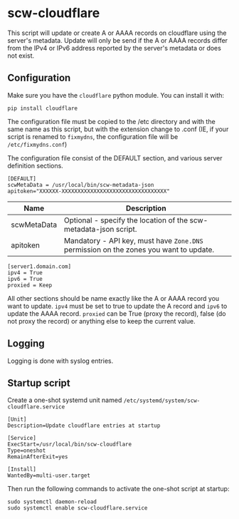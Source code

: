 # scw-cloudflare

This script will update or create A or AAAA records on cloudflare using the
server's metadata. Update will only be send if the A or AAAA records differ
from the IPv4 or IPv6 address reported by the server's metadata or does not
exist.

## Configuration

Make sure you have the `cloudflare` python module. You can install it with:

```
pip install cloudflare
```

The configuration file must be copied to the /etc directory and with the
same name as this script, but with the extension change to .conf (IE, if
your script is renamed to `fixmydns`, the configuration file will be
`/etc/fixmydns.conf`)

The configuration file consist of the DEFAULT section, and various server
definition sections.

```
[DEFAULT]
scwMetaData = /usr/local/bin/scw-metadata-json
apitoken="XXXXXX-XXXXXXXXXXXXXXXXXXXXXXXXXXXXXXXXX"
```

Name       |Description
-----------|--------------------------------------------------------------------------------
scwMetaData|Optional - specify the location of the scw-metadata-json script.
apitoken|Mandatory - API key, must have `Zone.DNS` permission on the zones you want to update.

```
[server1.domain.com]
ipv4 = True
ipv6 = True
proxied = Keep
```

All other sections should be name exactly like the A or AAAA record you want
to update. `ipv4` must be set to true to update the A record and `ipv6` to
update the AAAA record. `proxied` can be True (proxy the record), false (do
not proxy the record) or anything else to keep the current value.

## Logging

Logging is done with syslog entries.

## Startup script

Create a one-shot systemd unit named `/etc/systemd/system/scw-cloudflare.service`

```
[Unit]
Description=Update cloudflare entries at startup

[Service]
ExecStart=/usr/local/bin/scw-cloudflare
Type=oneshot
RemainAfterExit=yes

[Install]
WantedBy=multi-user.target
```

Then run the following commands to activate the one-shot script at startup:

```
sudo systemctl daemon-reload
sudo systemctl enable scw-cloudflare.service
```

